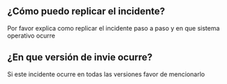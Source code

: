 ## ¿Cómo puedo replicar el incidente?
Por favor explica como replicar el incidente paso a paso y en que sistema operativo ocurre
## ¿En que versión de invie ocurre?
Si este incidente ocurre en todas las versiones favor de mencionarlo
